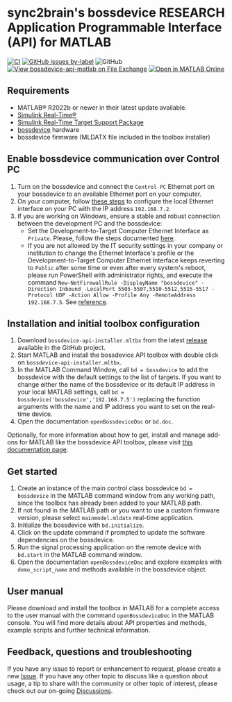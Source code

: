 # sync2brain's bossdevice RESEARCH Application Programmable Interface (API) for MATLAB
[![CI](https://github.com/sync2brain/bossdevice-api-matlab/actions/workflows/main.yml/badge.svg)](https://github.com/sync2brain/bossdevice-api-matlab/actions/workflows/main.yml) [![GitHub issues by-label](https://img.shields.io/github/issues-raw/sync2brain/bossdevice-api-matlab/bug)](https://github.com/sync2brain/bossdevice-api-matlab/issues?q=is%3Aissue+is%3Aopen+label%3Abug) ![GitHub](https://img.shields.io/github/license/sync2brain/bossdevice-api-matlab) [![View bossdevice-api-matlab on File Exchange](https://www.mathworks.com/matlabcentral/images/matlab-file-exchange.svg)](https://www.mathworks.com/matlabcentral/fileexchange/133972-bossdevice-api-matlab) [![Open in MATLAB Online](https://www.mathworks.com/images/responsive/global/open-in-matlab-online.svg)](https://matlab.mathworks.com/open/github/v1?repo=sync2brain/bossdevice-api-matlab&project=Bossdeviceapimatlab.prj)

## Requirements
- MATLAB&reg; R2022b or newer in their latest update available.
- [Simulink Real-Time&reg;](https://www.mathworks.com/products/simulink-real-time.html)
- [Simulink Real-Time Target Support Package](https://www.mathworks.com/matlabcentral/fileexchange/76387-simulink-real-time-target-support-package)
- [bossdevice](https://sync2brain.com/) hardware
- bossdevice firmware (MLDATX file included in the toolbox installer)

## Enable bossdevice communication over Control PC
1. Turn on the bossdevice and connect the `Control PC` Ethernet port on your bossdevice to an available Ethernet port on your computer.
2. On your computer, follow [these steps](https://www.mathworks.com/help/slrealtime/gs/development-computer-communication-setup-windows.html) to configure the local Ethernet interface on your PC with the IP address `192.168.7.2`.
3. If you are working on Windows, ensure a stable and robust connection between the development PC and the bossdevice:
   * Set the Development-to-Target Computer Ethernet Interface as `Private`. Please, follow the steps documented [here](https://www.mathworks.com/help/slrealtime/ug/troubleshoot-communication-failure-through-firewall.html).
   * If you are not allowed by the IT security settings in your company or institution to change the Ethernet Interface's profile or the Development-to-Target Computer Ethernet Interface keeps reverting to `Public` after some time or even after every system's reboot, please run PowerShell with administrator rights, and execute the command `New-NetFirewallRule -DisplayName "bossdevice" -Direction Inbound -LocalPort 5505-5507,5510-5512,5515-5517 -Protocol UDP -Action Allow -Profile Any -RemoteAddress 192.168.7.5`. See [reference](https://www.mathworks.com/matlabcentral/answers/2020516-how-can-i-establish-communication-with-a-speedgoat-target-computer-via-an-ethernet-interface-configu).

## Installation and initial toolbox configuration
1. Download `bossdevice-api-installer.mltbx` from the latest [release](https://github.com/sync2brain/bossdevice-api-matlab/releases) available in the GitHub project.
2. Start MATLAB and install the bossdevice API toolbox with double click on `bossdevice-api-installer.mltbx`.
3. In the MATLAB Command Window, call `bd = bossdevice` to add the bossdevice with the default settings to the list of targets. If you want to change either the name of the bossdevice or its default IP address in your local MATLAB settings, call `bd = bossdevice('bossdevice','192.168.7.5')` replacing the function arguments with the name and IP address you want to set on the real-time device.
4. Open the documentation `openBossdeviceDoc` or `bd.doc`.

Optionally, for more information about how to get, install and manage add-ons for MATLAB like the bossdevice API toolbox, please visit [this documentation page](https://www.mathworks.com/help/matlab/matlab_env/get-add-ons.html).

## Get started
1. Create an instance of the main control class bossdevice `bd = bossdevice` in the MATLAB command window from any working path, since the toolbox has already been added to your MATLAB path.
2. If not found in the MATLAB path or you want to use a custom firmware version, please select `mainmodel.mldatx` real-time application.
3. Initialize the bossdevice with `bd.initialize`.
4. Click on the update command if prompted to update the software dependencies on the bossdevice.
5. Run the signal processing application on the remote device with `bd.start` in the MATLAB command window.
6. Open the documentation `openBossdeviceDoc` and explore examples with `demo_script_name` and methods available in the bossdevice object.

## User manual
Please download and install the toolbox in MATLAB for a complete access to the user manual with the command `openBossdeviceDoc` in the MATLAB console. You will find more details about API properties and methods, example scripts and further technical information.

## Feedback, questions and troubleshooting
If you have any issue to report or enhancement to request, please create a new [Issue](https://github.com/sync2brain/bossdevice-api-matlab/issues). If you have any other topic to discuss like a question about usage, a tip to share with the community or other topic of interest, please check out our on-going [Discussions](https://github.com/sync2brain/bossdevice-api-matlab/discussions).
